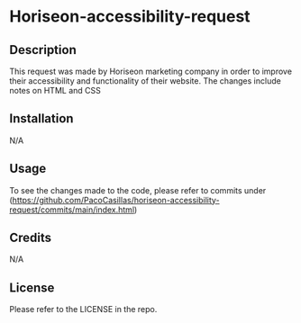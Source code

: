 # Horiseon-accessibility-request

## Description

This request was made by Horiseon marketing company in order to improve their accessibility and functionality of their website. The changes include notes on HTML and CSS

## Installation

N/A

## Usage

To see the changes made to the code, please refer to commits under (https://github.com/PacoCasillas/horiseon-accessibility-request/commits/main/index.html)

## Credits

N/A

## License

Please refer to the LICENSE in the repo.